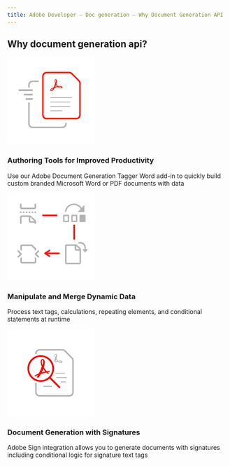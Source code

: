```yaml
---
title: Adobe Developer — Doc generation — Why Document Generation API
---
```


<TitleBlock slots="heading" theme="lightest" className="titleBlock-align-left"/>

## Why document generation api?

<TextBlock slots="image, heading, text" width="33%" theme="lightest" className="align-left icon-xl-size"/>

![CC icon](../images/rapid-results.svg)

### Authoring Tools for Improved Productivity

Use our Adobe Document Generation Tagger Word add-in to quickly build custom branded Microsoft Word or PDF documents with data

<TextBlock slots="image, heading, text" width="33%" theme="lightest" className="align-left icon-xl-size"/>

![CC icon](../images/modify-pages.svg)

### Manipulate and Merge Dynamic Data

Process text tags, calculations, repeating elements, and conditional statements at runtime

<TextBlock slots="image, heading, text" width="33%" theme="lightest" className="align-left icon-xl-size"/>

![CC icon](../images/high-fidelity.svg)

### Document Generation with Signatures

Adobe Sign integration allows you to generate documents with signatures including conditional logic for signature text tags